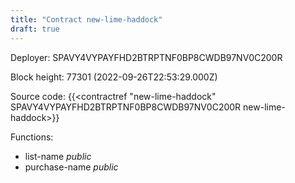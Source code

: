 ```yaml
---
title: "Contract new-lime-haddock"
draft: true
---
```

Deployer: SPAVY4VYPAYFHD2BTRPTNF0BP8CWDB97NV0C200R


 



Block height: 77301 (2022-09-26T22:53:29.000Z)

Source code: {{<contractref "new-lime-haddock" SPAVY4VYPAYFHD2BTRPTNF0BP8CWDB97NV0C200R new-lime-haddock>}}

Functions:

* list-name _public_
* purchase-name _public_

